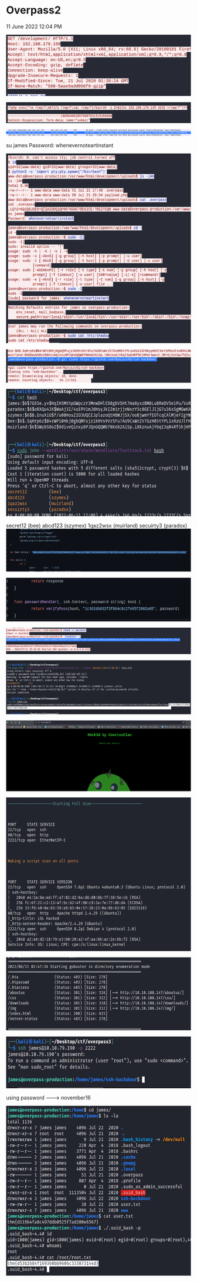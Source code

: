 # Overpass2

11 June 2022
12:04 PM

<img src="overpass2/media/image1.png"
style="width:5.49167in;height:1.74167in" />

<img src="overpass2/media/image2.png"
style="width:6.06667in;height:0.59167in" />

<img src="overpass2/media/image3.png"
style="width:6.03333in;height:0.19167in" />

su james
Password: whenevernoteartinstant

<img src="overpass2/media/image4.png"
style="width:5.96667in;height:5.38333in" />

<img src="overpass2/media/image5.png"
style="width:5.96667in;height:0.95in" />

<img src="overpass2/media/image6.png"
style="width:6.10833in;height:3.61667in" />

secret12 (bee)
abcd123 (szymex)
1qaz2wsx (muirland)
secuirty3 (paradox)
<img src="overpass2/media/image7.png"
style="width:6.11667in;height:1.21667in" />

<img src="overpass2/media/image8.png"
style="width:6.10833in;height:1.24167in" />

<img src="overpass2/media/image9.png"
style="width:6.16667in;height:0.74167in" />

<img src="overpass2/media/image10.png"
style="width:6.15in;height:1.53333in" />

<img src="overpass2/media/image11.png"
style="width:6.125in;height:2.00833in" />

<img src="overpass2/media/image12.png"
style="width:6.16667in;height:4.36667in" />

<img src="overpass2/media/image13.png"
style="width:6.225in;height:2.075in" />

<img src="overpass2/media/image14.png"
style="width:6.175in;height:1.46667in" />

using password ---\> november16

<img src="overpass2/media/image15.png"
style="width:6.04167in;height:4.825in" />
